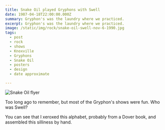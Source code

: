 ```yaml
---
title: Snake Oil played Gryphons with Swell
date: 1987-04-18T22:00:00.000Z
summary: Gryphon's was the laundry where we practiced.
excerpt: Gryphon's was the laundry where we practiced.
image: /static/img/rock/snake-oil-swell-nov-6-1990.jpg
tags:
  - post 
  - rock
  - shows
  - Knoxville
  - Gryphons
  - Snake Oil
  - posters
  - design
  - date approximate

---
```


![Snake Oil flyer](/static/img/rock/snake-oil-swell-nov-6-1990.jpg "Snake Oil flyer")

Too long ago to remember, but most of the Gryphon's shows were fun. Who was Swell?

You can see that I xeroxed this alphabet, probably from a Dover book, and assembled this silliness by hand.
